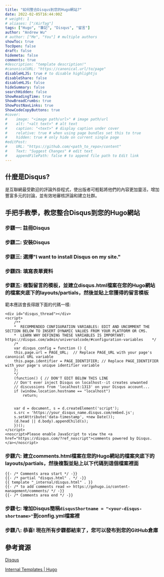 ```yaml
---
title: "如何整合Disqus到您的Hugo網站?"
date: 2022-02-05T16:44:00Z
# weight: 1
# aliases: ["/AirTag"]
tags: ["Hugo", "筆記", "Disqus", "留言"]
author: "Andrew Wu"
# author: ["Me", "You"] # multiple authors
showToc: true
TocOpen: false
draft: false
hidemeta: false
comments: true
#description: "template description!"
#canonicalURL: "https://canonical.url/to/page"
disableHLJS: true # to disable highlightjs
disableShare: false
disableHLJS: false
hideSummary: false
searchHidden: false
ShowReadingTime: true
ShowBreadCrumbs: true
ShowPostNavLinks: true
ShowCodeCopyButtons: true
#cover:
#    image: "<image path/url>" # image path/url
#    alt: "<alt text>" # alt text
#    caption: "<text>" # display caption under cover
#    relative: true # when using page bundles set this to true
#    hidden: true # only hide on current single page
#editPost:
#    URL: "https://github.com/<path_to_repo>/content"
#    Text: "Suggest Changes" # edit text
#    appendFilePath: false # to append file path to Edit link
---
```

## 什麼是Disqus?

是互聯網最受歡迎的評論外掛程式，使出版者可輕鬆將他們的內容更加靈活，增加豐富多元的討論，並有效地審核評論和建立社群。

## 手把手教學，教您整合Disqus到您的Hugo網站

### 步驟一: 註冊Disqus

### 步驟二: 安裝Disqus

### 步驟三: 選擇"I want to install Disqus on my site."

### 步驟四: 填寫表單資料

### 步驟五: 複製留言的模板，並建立disqus.html檔案在您的Hugo網站的檔案夾底下的layouts/partials，然後並貼上您獲得的留言模板

範本應該會長得跟下面的代碼一樣:

```
<div id="disqus_thread"></div>
<script>
    /**
    *  RECOMMENDED CONFIGURATION VARIABLES: EDIT AND UNCOMMENT THE SECTION BELOW TO INSERT DYNAMIC VALUES FROM YOUR PLATFORM OR CMS.
    *  LEARN WHY DEFINING THESE VARIABLES IS IMPORTANT: https://disqus.com/admin/universalcode/#configuration-variables    */
    /*
    var disqus_config = function () {
    this.page.url = PAGE_URL;  // Replace PAGE_URL with your page's canonical URL variable
    this.page.identifier = PAGE_IDENTIFIER; // Replace PAGE_IDENTIFIER with your page's unique identifier variable
    };
    */
    (function() { // DON'T EDIT BELOW THIS LINE
    // Don't ever inject Disqus on localhost--it creates unwanted
    // discussions from 'localhost:1313' on your Disqus account...
    if (window.location.hostname == "localhost")
        return;


    var d = document, s = d.createElement('script');
    s.src = 'https://your_disqus_name.disqus.com/embed.js';
    s.setAttribute('data-timestamp', +new Date());
    (d.head || d.body).appendChild(s);
    })();
</script>
<noscript>Please enable JavaScript to view the <a href="https://disqus.com/?ref_noscript">comments powered by Disqus.</a></noscript>
```

### 步驟六: 建立comments.html檔案在您的Hugo網站的檔案夾底下的layouts/partials，然後複製並貼上以下代碼到這個檔案裡面

```
{{- /* Comments area start */ -}}
{{- /* partial "disqus.html" . */ -}}
{{ template "_internal/disqus.html" . }}
{{- /* to add comments read => https://gohugo.io/content-management/comments/ */ -}}
{{- /* Comments area end */ -}}
```

### 步驟七: 增加Disqus簡稱`disqusShortname = "<your-disqus-shortname>"`到config.yml檔案裡

### 步驟八: 恭喜! 現在所有步驟都結束了，您可以發布到您的GitHub倉庫

## 參考資源

[Disqus](https://disqus.com)

[Internal Templates | Hugo](https://gohugo.io/templates/internal/)